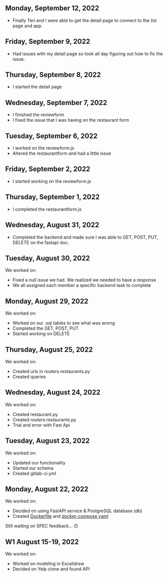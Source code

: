 ## Monday, September 12, 2022
* Finally Teri and I were able to get the detail page to connect to the list page and app.

## Friday, September 9, 2022
* Had issues with my detail page so took all day figuring out how to fix the issue.

## Thursday, September 8, 2022
* I started the detail page

## Wednesday, September 7, 2022
* I finished the reviewform
* I fixed the issue that I was having on the restaurant form

## Tuesday, September 6, 2022
* I worked on the reviewform.js
* Altered the restaurantform and had a little issue

## Friday, September 2, 2022
* I started working on the reviewform.js

## Thursday, September 1, 2022
* I completed the restaurantform.js

## Wednesday, August 31, 2022
* Completed the backend and made sure I was able to GET, POST, PUT, DELETE on the fastapi doc.

## Tuesday, August 30, 2022
We worked on:
* Fixed a null issue we had. We realized we needed to have a response
* We all assigned each member a specific backend task to complete

## Monday, August 29, 2022
We worked on:
* Worked on our .sql tables to see what was wrong
* Completed the GET, POST, PUT
* Started working on DELETE

## Thursday, August 25, 2022
We worked on:
* Created urls in routers.restaurants.py
* Created queries

## Wednesday, August 24, 2022
We worked on:
* Created restaurant.py
* Created routers.restaurants.py
* Trial and error with Fast Api

## Tuesday, August 23, 2022

We worked on:
* Updated our functionality
* Started our schema
* Created gitlab-ci.yml

## Monday, August 22, 2022

We worked on:
* Decided on using FastAPI service & PostgreSQL database (db)
* Created [Dockerfile](../relational-data/Dockerfile.dev) and [docker-compose yaml](../docker-compose.yml)

Still waiting on SPEC feedback... 🙃

## W1 August 15-19, 2022

We worked on:
* Worked on modeling in Excalidraw
* Decided on Yelp clone and found API








